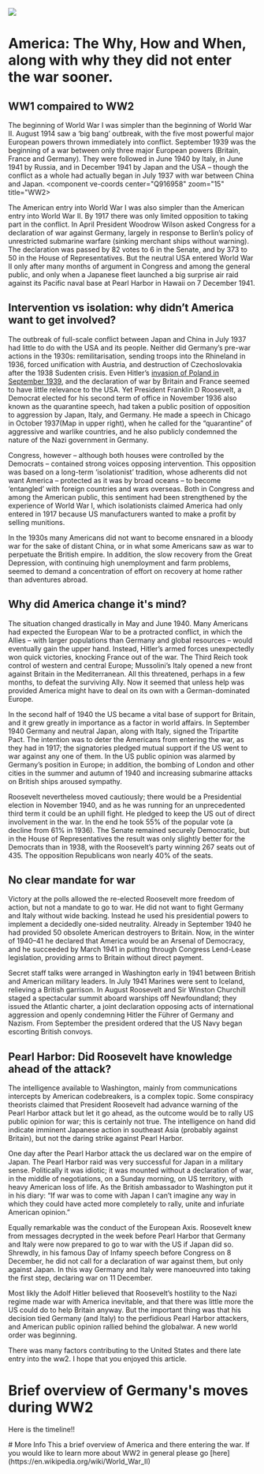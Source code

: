 
<a href="https://juncture-digital.org"><img src="https://juncture-digital.org/images/ve-button.png"></a>
<param ve-config 
       title="Americas Entry Into WW2" 
        banner="https://upload.wikimedia.org/wikipedia/commons/thumb/1/15/U.S._flags_on_the_National_Mall%2C_2007.jpg/1920px-                     U.S._flags_on_the_National_Mall%2C_2007.jpg" 
       layout="vertical">
<!-- Entities discussed throughout the essay are typically defined before the essay text and
     are thus available in all text.  Entity identifiers (QIDs) can be found in either
     Wikipedia or Wikidata (https://www.wikidata.org)> -->
<param ve-entity eid="Q"> <!--  -->
<param ve-entity eid="Q361"> <!-- ww1 -->
<param ve-entity eid="Q362"> <!-- ww2 -->
<param ve-entity eid="Q34296"> <!--woodrow wilson  -->
<param ve-entity eid="Q127091"> <!--Pearl Harbor  -->
<param ve-entity eid="Q8007"> <!--FDR-->
<param ve-entity eid="Q2122297"> <!-- quarenteen speech -->
<param ve-entity eid="Q11268"> <!--us congress  -->
<param ve-entity eid="Q29552"> <!-- Democratic Party -->
<param ve-entity eid="Q309310"> <!-- isolationist -->
<param ve-entity eid="Q8698"> <!--Great depression  -->
<param ve-entity eid="Q44700"> <!-- european war -->
<param ve-entity eid="Q7318"> <!--  Third Riech-->
<param ve-entity eid="Q23559"> <!-- Benito Mussolini -->
<param ve-entity eid="Q153122"> <!-- Tripartite Pact -->
<param ve-entity eid="Q11701"> <!-- us house of representitives -->
<param ve-entity eid="Q4796425"> <!--Arsenal of Democracy  -->
<param ve-entity eid="Q207637"> <!-- Land Lease -->
<param ve-entity eid="Q1227663"> <!--Direct Paymeny  -->
<param ve-entity eid="Q8016"> <!--Winston Churchill  -->
<param ve-entity eid="Q48335" fill="#5c6609"> <!-- Newfoundland -->
<param ve-entity eid="Q352"> <!--Adolf Hitler -->
<param ve-entity eid="Q7310"> <!--Nazism  -->
<param ve-entity eid="Q1647775"> <!--CodeBreaker  -->
<param ve-entity eid="Q334516"> <!-- Declaration of war -->
<param ve-entity eid="Q6028822"> <!-- Day of Infamy speech -->
<param ve-entity eid="Q916958"> <!--presidents park  -->
<param ve-entity eid="Q"> <!--  -->

# America: The Why, How and When, along with why they did not enter the war sooner.

## WW1 compaired to WW2
The beginning of World War I was simpler than the beginning of World War II. August 1914 saw a ‘big bang’ outbreak, with the five most powerful major European powers thrown immediately into conflict. September 1939 was the beginning of a war between only three major European powers (Britain, France and Germany). They were followed in June 1940 by Italy, in June 1941 by Russia, and in December 1941 by Japan and the USA – though the conflict as a whole had actually began in July 1937 with war between China and Japan.
<component ve-coords center="Q916958" zoom="15" title="WW2>
<param ve-image 
       label="The neutral USA entered World War II only after many months of argument in Congress and after the attack on Pearl Harbor. President Franklin D Roosevelt is pictured during the joint session of Congress, 8 December 1941." 
       description="Presedent Franklin D Roosevelt." 
       license="public domain" 
       url="https://images.immediate.co.uk/production/volatile/sites/7/2019/09/GettyImages-515617090-42103e5.jpg?webp=true&quality=90&resize=510%2C413">
       
       
      
The American entry into World War I was also simpler than the American entry into World War II. By 1917 there was only limited opposition to taking part in the conflict. In April President Woodrow Wilson asked Congress for a declaration of war against Germany, largely in response to Berlin’s policy of unrestricted submarine warfare (sinking merchant ships without warning). The declaration was passed by 82 votes to 6 in the Senate, and by 373 to 50 in the House of Representatives. But the neutral USA entered World War II only after many months of argument in Congress and among the general public, and only when a Japanese fleet launched a big surprise air raid against its Pacific naval base at Pearl Harbor in Hawaii on 7 December 1941.
<param ve-image 
       label="Astronaut photograph of Pearl Harbor from October 2009" 
       description="map of pearl habor from space." 
       license="public domain" 
       url="https://upload.wikimedia.org/wikipedia/commons/thumb/3/39/ISS021-E-15710_Pearl_Harbor%2C_Hawaii.jpg/1920px-ISS021-E-15710_Pearl_Harbor%2C_Hawaii.jpg">    <param ve-image 
       label="Seen in 1986 with Ford Island in center. The Arizona memorial is the small white dot on the left side above Ford Island" 
       description="Pearl Harbor pic with rhe uss Arizona" 
       license="public domain" 
       url="https://upload.wikimedia.org/wikipedia/commons/thumb/0/00/Ford_Island_aerial_photo_RIMPAC_1986.JPEG/1920px-Ford_Island_aerial_photo_RIMPAC_1986.JPEG">
<param ve-map center="Q127091" zoom="4" prefer-geojson>
       
## Intervention vs isolation: why didn’t America want to get involved?
The outbreak of full-scale conflict between Japan and China in July 1937 had little to do with the USA and its people. Neither did Germany’s pre-war actions in the 1930s: remilitarisation, sending troops into the Rhineland in 1936, forced unification with Austria, and destruction of Czechoslovakia after the 1938 Sudenten crisis. Even Hitler’s [invasion of Poland in September 1939](https://en.wikipedia.org/wiki/Invasion_of_Poland), and the declaration of war by Britain and France seemed to have little relevance to the USA. Yet President Franklin D Roosevelt, a Democrat elected for his second term of office in November 1936 also known as the  quarantine speech, had taken a public position of opposition to aggression by Japan, Italy, and Germany. He made a speech in Chicago in October 1937(Map in upper right), when he called for the “quarantine” of aggressive and warlike countries, and he also publicly condemned the nature of the Nazi government in Germany.
<param ve-image 
       label="Last photograph of Roosevelt, taken April 11, 1945, the day before his death" 
       description="Pick of FDR" 
       license="public domain" 
       fit="scale-down"
       url="https://upload.wikimedia.org/wikipedia/commons/thumb/e/e7/FDR-April-11-1945.jpg/1024px-FDR-April-11-1945.jpg">
       
<param ve-map center="Q2122297" zoom="11" prefer-geojson>
Congress, however – although both houses were controlled by the Democrats – contained strong voices opposing intervention. This opposition was based on a long-term ‘isolationist’ tradition, whose adherents did not want America – protected as it was by broad oceans – to become ‘entangled’ with foreign countries and wars overseas. Both in Congress and among the American public, this sentiment had been strengthened by the experience of World War I, which isolationists claimed America had only entered in 1917 because US manufacturers wanted to make a profit by selling munitions.
<param ve-image 
       label="Us Congress" 
       description="A pic of the US congress floor" 
       license="public domain" 
       url="https://upload.wikimedia.org/wikipedia/commons/thumb/4/43/Senate_in_session.jpg/1920px-Senate_in_session.jpg">
       
In the 1930s many Americans did not want to become ensnared in a bloody war for the sake of distant China, or in what some Americans saw as war to perpetuate the British empire. In addition, the slow recovery from the Great Depression, with continuing high unemployment and farm problems, seemed to demand a concentration of effort on recovery at home rather than adventures abroad.
<param ve-image 
       label="In the 1930s many Americans did not want to become ensnared in a bloody war for the sake of distant China, or in what some Americans saw as war to perpetuate the British empire. " 
       description="Americans seniment agenst war" 
       license="public domain"
       fit="scale-down"
       url="https://images.immediate.co.uk/production/volatile/sites/7/2019/09/GettyImages-50457003-79bdff5.jpg?webp=true&quality=90&resize=620%2C409">
<param ve-image 
       label="Unemployed men outside a soup kitchen in Depression-era Chicago, Illinois, the US, 1931." 
       description="Picture of the great depression" 
       license="public domain" 
       url="https://upload.wikimedia.org/wikipedia/commons/thumb/6/6c/Unemployed_men_queued_outside_a_depression_soup_kitchen_opened_in_Chicago_by_Al_Capone%2C_02-1931_-_NARA_-_541927.jpg/1920px-Unemployed_men_queued_outside_a_depression_soup_kitchen_opened_in_Chicago_by_Al_Capone%2C_02-1931_-_NARA_-_541927.jpg">
       <param ve-image 
       label="Unemployment rate in the US 1910–60, with the years of the Great Depression (1929–39) highlighted; accurate data begins in 1939, represented by a blue line." 
       description="Uneployment rate in the us between 1910-1960" 
       license="public domain"
       fit="scale-down"
       url="https://upload.wikimedia.org/wikipedia/commons/thumb/f/f1/US_Unemployment_from_1910-1960.svg/1920px-US_Unemployment_from_1910-1960.svg.png">
       
## Why did America change it's mind?
The situation changed drastically in May and June 1940. Many Americans had expected the European War to be a protracted conflict, in which the Allies – with larger populations than Germany and global resources – would eventually gain the upper hand. Instead, Hitler’s armed forces unexpectedly won quick victories, knocking France out of the war. The Third Reich took control of western and central Europe; Mussolini’s Italy opened a new front against Britain in the Mediterranean. All this threatened, perhaps in a few months, to defeat the surviving Ally. Now it seemed that unless help was provided America might have to deal on its own with a German-dominated Europe.
<param ve-image 
       label="Hitler visits Paris with architect Albert Speer (left) and sculptor Arno Breker (right), 23 June 1940" 
       description="Hitler in front of the eiffle tower" 
       license="public domain" 
       fit="scale-down"
       url="https://upload.wikimedia.org/wikipedia/en/thumb/d/db/Adolf_Hitler_in_Paris_1940.jpg/1024px-Adolf_Hitler_in_Paris_1940.jpg">
       
In the second half of 1940 the US became a vital base of support for Britain, and it grew greatly in importance as a factor in world affairs. In September 1940 Germany and neutral Japan, along with Italy, signed the Tripartite Pact. The intention was to deter the Americans from entering the war, as they had in 1917; the signatories pledged mutual support if the US went to war against any one of them. In the US public opinion was alarmed by Germany’s position in Europe; in addition, the bombing of London and other cities in the summer and autumn of 1940 and increasing submarine attacks on British ships aroused sympathy.
   <param ve-image 
       label="Signing ceremony for the Axis Powers Tripartite Pact; seated at front left (left to right) are Japan's Ambassador Saburō Kurusu (leaning forward), Italy's Minister of Foreign Affairs Galeazzo Ciano and Germany's Führer Adolf Hitler (slumping in his chair)." 
       description="Singing of the axis powers" 
       license="public domain" 
       url="https://upload.wikimedia.org/wikipedia/en/a/a0/Signing_ceremony_for_the_Axis_Powers_Tripartite_Pact%3B.jpg">    
      
Roosevelt nevertheless moved cautiously; there would be a Presidential election in November 1940, and as he was running for an unprecedented third term it could be an uphill fight. He pledged to keep the US out of direct involvement in the war. In the end he took 55% of the popular vote (a decline from 61% in 1936). The Senate remained securely Democratic, but in the House of Representatives the result was only slightly better for the Democrats than in 1938, with the Roosevelt’s party winning 267 seats out of 435. The opposition Republicans won nearly 40% of the seats.
<param ve-image 
       label="Results by state explicitly indicating the winning candidate. Blue are for Roosevelt (Democratic) and red are for Willkie (Republican)." 
       description="States won/lost in the 1940 elsection." 
       license="public domain" 
       fit="scale-down"
       url="https://upload.wikimedia.org/wikipedia/commons/7/79/1940_Electoral_Map.png">
<param ve-image 
    label="Results by county explicitly indicating the percentage for the winning candidate. Shades of blue are for Roosevelt (Democratic) and shades of red are for Willkie (Republican)." 
       description="Presidental election results" 
       license="public domain" 
       url="https://upload.wikimedia.org/wikipedia/commons/thumb/4/4a/PresidentialCounty1940Colorbrewer.gif/2560px-PresidentialCounty1940Colorbrewer.gif">       
  
 ## No clear mandate for war
       
Victory at the polls allowed the re-elected Roosevelt more freedom of action, but not a mandate to go to war. He did not want to fight Germany and Italy without wide backing. Instead he used his presidential powers to implement a decidedly one-sided neutrality. Already in September 1940 he had provided 50 obsolete American destroyers to Britain. Now, in the winter of 1940–41 he declared that America would be an Arsenal of Democracy, and he succeeded by March 1941 in putting through Congress Lend-Lease legislation, providing arms to Britain without direct payment. 
<param ve-image 
       label="President Roosevelt signs the Lend-Lease bill to give aid to Britain and China (March 1941)." 
       description="Signing of the lend-lease act" 
       license="public domain" 
       url="https://upload.wikimedia.org/wikipedia/commons/8/8d/President_Franklin_D._Roosevelt-1941.jpg">
       
Secret staff talks were arranged in Washington early in 1941 between British and American military leaders. In July 1941 Marines were sent to Iceland, relieving a British garrison. In August Roosevelt and Sir Winston Churchill staged a spectacular summit aboard warships off Newfoundland; they issued the Atlantic charter, a joint declaration opposing acts of international aggression and openly condemning Hitler the Führer of Germany and Nazism. From September the president ordered that the US Navy began escorting British convoys.
<param ve-image 
       label="Roosevelt and Churchill during the 1941 summit aboard warships off Newfoundland." 
       description="Churchhill and Rosevelt in a meeting" 
       license="public domain" 
       fit+"scale-down"
       url="https://images.immediate.co.uk/production/volatile/sites/7/2019/09/GettyImages-56453569-f990902.jpg?webp=true&quality=90&resize=503%2C413">
<param ve-map center="Q48335" title="Newfoundland" zoom="4" prefer-geojson>
       
## Pearl Harbor: Did Roosevelt have knowledge ahead of the attack?
The intelligence available to Washington, mainly from communications intercepts by American codebreakers, is a complex topic. Some conspiracy theorists claimed that President Roosevelt had advance warning of the Pearl Harbor attack but let it go ahead, as the outcome would be to rally US public opinion for war; this is certainly not true. The intelligence on hand did indicate imminent Japanese action in southeast Asia (probably against Britain), but not the daring strike against Pearl Harbor.
<param ve-image 
       label="Photograph taken from a Japanese plane during the torpedo attack on ships moored on both sides of Ford Island shortly after the beginning of the Pearl Harbor attack. View looks about east, with the supply depot, submarine base and fuel tank farm in the right center distance. A torpedo has just hit USS West Virginia on the far side of Ford Island (center)" 
       description="picture of pearl harbor from a Japanes attack craft" 
       license="public domain" 
       url="https://upload.wikimedia.org/wikipedia/commons/thumb/c/c7/Attack_on_Pearl_Harbor_Japanese_planes_view.jpg/1920px-Attack_on_Pearl_Harbor_Japanese_planes_view.jpg">
<param ve-image 
       label="The Japanese attacked in two waves. The first wave was detected by United States Army radar at 136 nautical miles (252 km), but was misidentified as United States Army Air Forces bombers arriving from the American mainland. Top: A: Ford Island NAS. B: Hickam Field. C: Bellows Field. D: Wheeler Field. E: Kaneohe NAS. F: Ewa MCAS. R-1: Opana Radar Station. R-2: Kawailoa RS. R-3: Kaaawa RS. G: Haleiwa. H: Kahuku. I: Wahiawa. J: Kaneohe. K: Honolulu. 0: B-17s from mainland. 1: First strike group. 1-1: Level bombers. 1–2: Torpedo bombers. 1–3: Dive bombers. 2: Second strike group. 2-1: Level bombers. 2-1F: Fighters. 2-2: Dive bombers. Bottom: A: Wake Island. B: Midway Islands. C: Johnston Island. D: Hawaii. D-1: Oahu. 1: USS Lexington. 2: USS Enterprise. 3: First Air Fleet." 
       description="Japanes attack plan on Pearl Harbor" 
       license="public domain" 
       fit+"scale-down"
       url="https://upload.wikimedia.org/wikipedia/commons/thumb/a/a0/Pearlmap1.png/1024px-Pearlmap1.png">
<param ve-image 
       label="The sinking of the Arizona" 
       description="The Arizona sinking" 
       license="public domain" 
       url="https://upload.wikimedia.org/wikipedia/commons/thumb/0/09/The_USS_Arizona_%28BB-39%29_burning_after_the_Japanese_attack_on_Pearl_Harbor_-_NARA_195617_-_Edit.jpg/1920px-The_USS_Arizona_%28BB-39%29_burning_after_the_Japanese_attack_on_Pearl_Harbor_-_NARA_195617_-_Edit.jpg">
       <param ve-image 
       label="West Virginia was sunk by six torpedoes and two bombs during the attack." 
       description="The sinking of the West Virginia." 
       license="public domain" 
       url="https://upload.wikimedia.org/wikipedia/commons/thumb/0/01/USS_West_Virginia2.jpg/1920px-USS_West_Virginia2.jpg">
       
       
       
One day after the Pearl Harbor attack the us declared war on the empire of Japan. The Pearl Harbor raid was very successful for Japan in a military sense. Politically it was idiotic; it was mounted without a declaration of war, in the middle of negotiations, on a Sunday morning, on US territory, with heavy American loss of life. As the British ambassador to Washington put it in his diary: “If war was to come with Japan I can’t imagine any way in which they could have acted more completely to rally, unite and infuriate American opinion.”
<param ve-image 
       label="President Roosevelt, wearing a black armband, signs the United States’ declaration of war against Japan." 
       description="Roosevelt declaring war on Japan" 
       license="public domain" 
       url="https://images.immediate.co.uk/production/volatile/sites/7/2019/09/GettyImages-514080362-142af7b.jpg?webp=true&quality=90&resize=518%2C413">
       
Equally remarkable was the conduct of the European Axis. Roosevelt knew from messages decrypted in the week before Pearl Harbor that Germany and Italy were now prepared to go to war with the US if Japan did so. Shrewdly, in his famous Day of Infamy speech before Congress on 8 December, he did not call for a declaration of war against them, but only against Japan. In this way Germany and Italy were manoeuvred into taking the first step, declaring war on 11 December.
<param ve-image 
       label="Roosevelt delivers the speech to Congress. Behind him are Vice President Henry A. Wallace (left) and Speaker of the House Sam Rayburn. To the right, in uniform in front of Rayburn, is Roosevelt's son James, who escorted his father to the Capitol, and served as a Marine Corps officer during World War II." 
       description=" Roosevelt's day of infammy speach" 
       license="public domain" 
       url="https://upload.wikimedia.org/wikipedia/commons/0/0a/Fdr_delivers_speech.jpg">
       
Most likly the Adolf Hitler believed that Roosevelt’s hostility to the Nazi regime made war with America inevitable, and that there was little more the US could do to help Britain anyway. But the important thing was that his decision tied Germany (and Italy) to the perfidious Pearl Harbor attackers, and American public opinion rallied behind the globalwar. A new world order was beginning.
<param ve-image 
       label="Hitler announces the declaration of war against the United States to the Reichstag on 11 December 1941" 
       description="Hitler declaring war on the US" 
       license="public domain" 
       url="https://upload.wikimedia.org/wikipedia/commons/thumb/b/b7/Bundesarchiv_Bild_183-1987-0703-507%2C_Berlin%2C_Reichstagssitzung%2C_Rede_Adolf_Hitler.jpg/1920px-Bundesarchiv_Bild_183-1987-0703-507%2C_Berlin%2C_Reichstagssitzung%2C_Rede_Adolf_Hitler.jpg">
       
 There was many factors contributing to the United States and there late entry into the ww2. I hope that you enjoyed this article.
<param ve-image 
       label="Aerial view of the World War II Memorial" 
       description="WW2 Memorial in washitngton." 
       license="public domain" 
       url="https://upload.wikimedia.org/wikipedia/commons/thumb/f/fa/Aerial_view_of_National_World_War_II_Memorial.jpg/1920px-Aerial_view_of_National_World_War_II_Memorial.jpg">
       <param ve-image 
       label="Washington and the WW2 Memorial" 
       description="Washington and the WW2 Memorial" 
       license="public domain" 
       url="https://upload.wikimedia.org/wikipedia/commons/d/db/Location_map_Washington%2C_D.C._central.png">
<param ve-map center="Q916958" zoom="15" title="WW2 memorial is located just under the presidents park"  prefer-geojson>
       
# Brief overview of Germany's moves during WW2
Here is the timeline!!
<param ve-knightlab-timeline="h" source="10moSvUjc8eE0YlKTUBGgrhBmEX_nq0Sg3TOCntdZyo8&font=Default&lang=en&initial_zoom=2&height=650" timenav-position="bottom" hash-bookmark="false" initial-zoom="0" height="550">
# More Info
This a brief overview of America and there entering the war. If you would like to learn more about WW2 in general please go [here](https://en.wikipedia.org/wiki/World_War_II)
